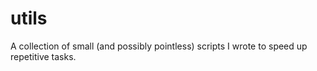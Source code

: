 # utils
A collection of small (and possibly pointless) scripts I wrote to speed up repetitive tasks.
